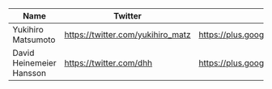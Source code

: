 Name | Twitter | Google+ | Website/Blog | LinkedIn | Other links
------------ | ------------- | ------------- | ------------- | ------------- | ------------- |
Yukihiro Matsumoto | https://twitter.com/yukihiro_matz | https://plus.google.com/104511308184997405918 | - | https://www.linkedin.com/in/yukihiro | https://github.com/matz 
David Heinemeier Hansson | https://twitter.com/dhh | https://plus.google.com/102352328760254046201 | http://david.heinemeierhansson.com/ | - | https://github.com/dhh